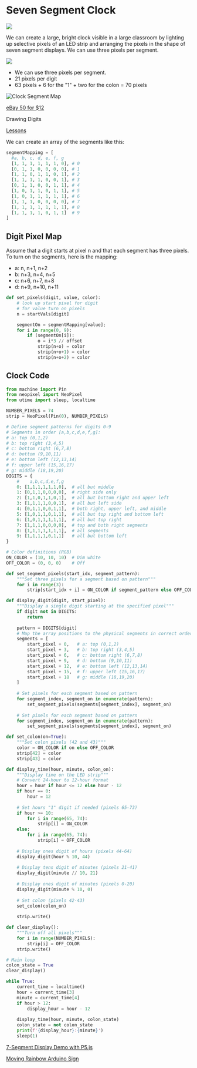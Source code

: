 # Seven Segment Clock

![](neopixel-clock.jpg)

We can create a large, bright clock visible in a large classroom by lighting up
selective pixels of an LED strip and arranging the pixels in the shape
of seven segment displays.  We can use three pixels per segment.

![](../../img/seven-segment-display.png)

* We can use three pixels per segment.
* 21 pixels per digit
* 63 pixels + 6 for the "1" + two for the colon = 70 pixels

![Clock Segment Map](clock-segment-map.png)

[eBay 50 for $12](https://www.ebay.com/itm/165045487983)

Drawing Digits

[Lessons](../../lessons/07-drawing-digits.md)

We can create an array of the segments like this:

```py
segmentMapping = [
  #a, b, c, d, e, f, g
  [1, 1, 1, 1, 1, 1, 0], # 0
  [0, 1, 1, 0, 0, 0, 0], # 1
  [1, 1, 0, 1, 1, 0, 1], # 2
  [1, 1, 1, 1, 0, 0, 1], # 3
  [0, 1, 1, 0, 0, 1, 1], # 4
  [1, 0, 1, 1, 0, 1, 1], # 5
  [1, 0, 1, 1, 1, 1, 1], # 6
  [1, 1, 1, 0, 0, 0, 0], # 7
  [1, 1, 1, 1, 1, 1, 1], # 8
  [1, 1, 1, 1, 0, 1, 1]  # 9
]
```

## Digit Pixel Map

Assume that a digit starts at pixel n and
that each segment has three pixels.
To turn on the segments, here is the mapping:

* a: n, n+1, n+2
* b: n+3, n+4, n+5
* c: n+6, n+7, n+8
* d: n+9, n+10, n+11

```python
def set_pixels(digit, value, color):
    # look up start pixel for digit
    # for value turn on pixels
    n = startVals[digit]

    segmentOn = segmentMapping[value];
    for i in range(0, 9):
        if (segmentOn[i]):
            o = i*3 // offset
            strip(n+o) = color
            strip(n+o+1) = color
            strip(n+o+2) = color
```

## Clock Code

```python
from machine import Pin
from neopixel import NeoPixel
from utime import sleep, localtime

NUMBER_PIXELS = 74
strip = NeoPixel(Pin(0), NUMBER_PIXELS)

# Define segment patterns for digits 0-9
# Segments in order [a,b,c,d,e,f,g]:
# a: top (0,1,2)
# b: top right (3,4,5)
# c: bottom right (6,7,8)
# d: bottom (9,10,11)
# e: bottom left (12,13,14)
# f: upper left (15,16,17)
# g: middle (18,19,20)
DIGITS = {
    #    a,b,c,d,e,f,g
    0: [1,1,1,1,1,1,0],  # all but middle
    1: [0,1,1,0,0,0,0],  # right side only
    2: [1,1,0,1,1,0,1],  # all but bottom right and upper left
    3: [1,1,1,1,0,0,1],  # all but left side
    4: [0,1,1,0,0,1,1],  # both right, upper left, and middle
    5: [1,0,1,1,0,1,1],  # all but top right and bottom left
    6: [1,0,1,1,1,1,1],  # all but top right
    7: [1,1,1,0,0,0,0],  # top and both right segments
    8: [1,1,1,1,1,1,1],  # all segments
    9: [1,1,1,1,0,1,1]   # all but bottom left
}

# Color definitions (RGB)
ON_COLOR = (10, 10, 10)  # Dim white
OFF_COLOR = (0, 0, 0)    # Off

def set_segment_pixels(start_idx, segment_pattern):
    """Set three pixels for a segment based on pattern"""
    for i in range(3):
        strip[start_idx + i] = ON_COLOR if segment_pattern else OFF_COLOR

def display_digit(digit, start_pixel):
    """Display a single digit starting at the specified pixel"""
    if digit not in DIGITS:
        return
    
    pattern = DIGITS[digit]
    # Map the array positions to the physical segments in correct order
    segments = [
        start_pixel + 0,   # a: top (0,1,2)
        start_pixel + 3,   # b: top right (3,4,5)
        start_pixel + 6,   # c: bottom right (6,7,8)
        start_pixel + 9,   # d: bottom (9,10,11)
        start_pixel + 12,  # e: bottom left (12,13,14)
        start_pixel + 15,  # f: upper left (15,16,17)
        start_pixel + 18   # g: middle (18,19,20)
    ]
    
    # Set pixels for each segment based on pattern
    for segment_index, segment_on in enumerate(pattern):
        set_segment_pixels(segments[segment_index], segment_on)
    
    # Set pixels for each segment based on pattern
    for segment_index, segment_on in enumerate(pattern):
        set_segment_pixels(segments[segment_index], segment_on)

def set_colon(on=True):
    """Set colon pixels (42 and 43)"""
    color = ON_COLOR if on else OFF_COLOR
    strip[42] = color
    strip[43] = color

def display_time(hour, minute, colon_on):
    """Display time on the LED strip"""
    # Convert 24-hour to 12-hour format
    hour = hour if hour <= 12 else hour - 12
    if hour == 0:
        hour = 12
        
    # Set hours "1" digit if needed (pixels 65-73)
    if hour >= 10:
        for i in range(65, 74):
            strip[i] = ON_COLOR
    else:
        for i in range(65, 74):
            strip[i] = OFF_COLOR
    
    # Display ones digit of hours (pixels 44-64)
    display_digit(hour % 10, 44)
    
    # Display tens digit of minutes (pixels 21-41)
    display_digit(minute // 10, 21)
    
    # Display ones digit of minutes (pixels 0-20)
    display_digit(minute % 10, 0)
    
    # Set colon (pixels 42-43)
    set_colon(colon_on)
    
    strip.write()

def clear_display():
    """Turn off all pixels"""
    for i in range(NUMBER_PIXELS):
        strip[i] = OFF_COLOR
    strip.write()

# Main loop
colon_state = True
clear_display()

while True:
    current_time = localtime()
    hour = current_time[3]
    minute = current_time[4]
    if hour > 12:
        display_hour = hour - 12
    
    display_time(hour, minute, colon_state)
    colon_state = not colon_state
    print(f'{display_hour}:{minute}')
    sleep(1)
  ```

[7-Segment Display Demo with P5.js](https://www.coderdojotc.org/chatgpt-for-teachers/demos/p5/7-segment-display/)

[Moving Rainbow Arduino Sign](https://www.instructables.com/Moving-Rainbow-Arduino-Sign/)

